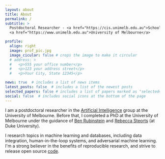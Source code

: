 ```yaml
---
layout: about
title: About
permalink: /
subtitle: >
  Postdoctoral Researcher · <a href="https://cis.unimelb.edu.au">School of Computing and Information Systems</a> · 
  <a href="https://www.unimelb.edu.au">University of Melbourne</a>

profile:
  align: right
  image: prof_pic.jpg
  image_cicular: false # crops the image to make it circular
  # address: >
  #   <p>555 your office number</p>
  #   <p>123 your address street</p>
  #   <p>Your City, State 12345</p>

news: true  # includes a list of news items
latest_posts: false  # includes a list of the newest posts
selected_papers: false # includes a list of papers marked as "selected={true}"
social: false  # includes social icons at the bottom of the page
---
```


I am a postdoctoral researcher in the [Artificial Intelligence](https://cis.unimelb.edu.au/research/artificial-intelligence/) 
group at the University of Melbourne. 
Before that, I completed a PhD at the University of Melbourne under the guidance of [Ben Rubinstein](https://www.bipr.net) 
and [Rebecca Steorts](https://resteorts.github.io/) (at Duke University).

I research topics in machine learning and databases, including data integration, human-in-the-loop systems, and 
adversarial machine learning. 
I'm a strong believer in the benefits of reproducible research, and strive to release open source [code](/code/).

